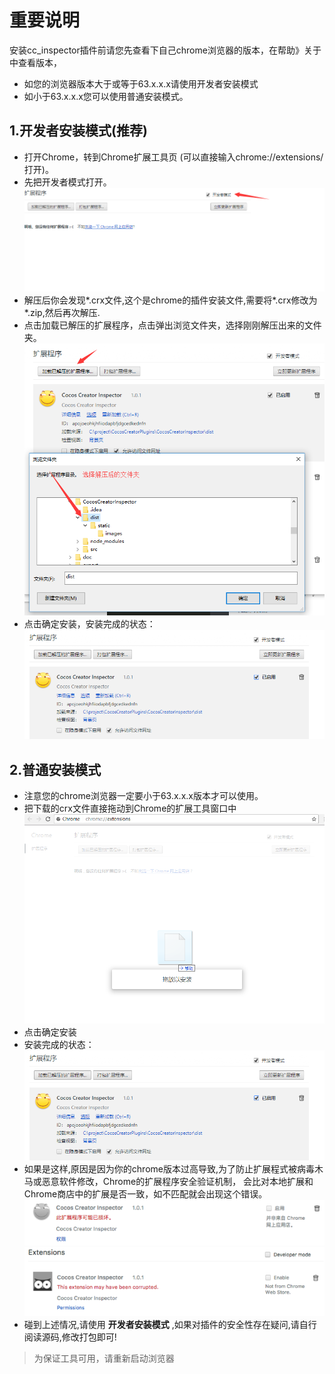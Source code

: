 # 重要说明
安装cc_inspector插件前请您先查看下自己chrome浏览器的版本，在帮助》关于中查看版本，
- 如您的浏览器版本大于或等于63.x.x.x请使用开发者安装模式
- 如小于63.x.x.x您可以使用普通安装模式。

## 1.开发者安装模式(推荐)
* 打开Chrome，转到Chrome扩展工具页 (可以直接输入chrome://extensions/ 打开)。
* 先把开发者模式打开。
  ![image](3.png)
* 解压后你会发现*.crx文件,这个是chrome的插件安装文件,需要将*.crx修改为*.zip,然后再次解压.
* 点击加载已解压的扩展程序，点击弹出浏览文件夹，选择刚刚解压出来的文件夹。
  ![image](4.png)
* 点击确定安装，安装完成的状态：
  ![image](2.png)

## 2.普通安装模式

* 注意您的chrome浏览器一定要小于63.x.x.x版本才可以使用。
* 把下载的crx文件直接拖动到Chrome的扩展工具窗口中
	![image](1.png)
* 点击确定安装
* 安装完成的状态：
	![image](2.png)
* 如果是这样,原因是因为你的chrome版本过高导致,为了防止扩展程式被病毒木马或恶意软件修改，Chrome的扩展程序安全验证机制， 会比对本地扩展和Chrome商店中的扩展是否一致，如不匹配就会出现这个错误。
    ![](5.png)
    ![](6.png)
* 碰到上述情况,请使用 **开发者安装模式** ,如果对插件的安全性存在疑问,请自行阅读源码,修改打包即可!	

> 为保证工具可用，请重新启动浏览器
